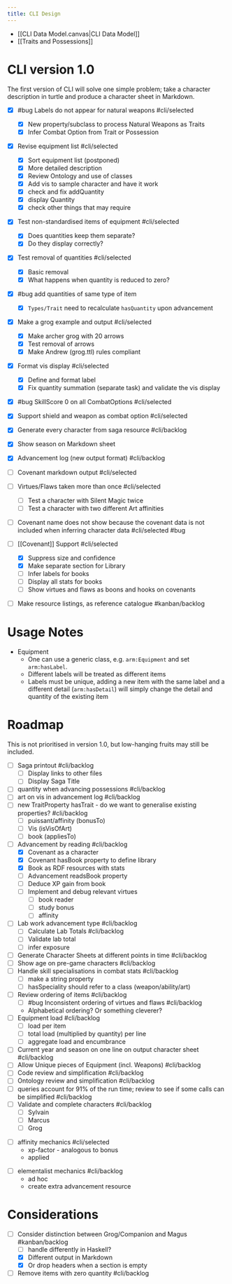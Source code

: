 ```yaml
---
title: CLI Design
---
```


+ [[CLI Data Model.canvas|CLI Data Model]]
+ [[Traits and Possessions]]


# CLI version 1.0

The first version of CLI will solve one simple problem; take a character description in turtle and produce a character sheet in Markdown.

+ [x] #bug Labels do not appear for natural weapons  #cli/selected 
	+ [x] New property/subclass to process Natural Weapons as Traits
	+ [x] Infer Combat Option from Trait or Possession
+ [x] Revise equipment list  #cli/selected 
	+ [x] Sort equipment list (postponed)
	+ [x] More detailed description
	+ [x] Review Ontology and use of classes
	+ [x] Add vis to sample character and have it work
	+ [x] check and fix addQuantity
	+ [x] display Quantity
	+ [x] check other things that may require 
+ [x] Test non-standardised items of equipment  #cli/selected 
	+ [x] Does quantities keep them separate?
	+ [x] Do they display correctly?
+ [x] Test removal of quantities  #cli/selected 
	+ [x] Basic removal
	+ [x] What happens when quantity is reduced to zero?
+ [x] #bug add quantities of same type of item
	+ [x] `Types/Trait` need to recalculate `hasQuantity` upon advancement
+ [x] Make a grog example and output  #cli/selected 
	+ [x] Make archer grog with 20 arrows
	+ [x] Test removal of arrows
	+ [x] Make Andrew (grog.ttl) rules compliant
+ [x] Format vis display #cli/selected 
	+ [x] Define and format label
	+ [x] Fix quantity summation (separate task) and validate the vis display
+ [x] #bug  SkillScore 0 on all CombatOptions #cli/selected 
+ [x] Support shield and weapon as combat option #cli/selected 
+ [x] Generate every character from saga resource #cli/backlog 
+ [x] Show season on Markdown sheet
+ [x] Advancement log (new output format)  #cli/backlog 

+ [ ] Covenant markdown output #cli/selected 
+ [ ] Virtues/Flaws taken more than once #cli/selected 
	+ [ ] Test a character with Silent Magic twice
	+ [ ] Test a character with two different Art affinities
+ [ ] Covenant name does not show because the covenant data is not included when inferring character data  #cli/selected #bug 
+ [ ] [[Covenant]] Support #cli/selected 
	+ [x] Suppress size and confidence
	+ [x] Make separate section for Library
	+ [ ] Infer labels for books
	+ [ ] Display all stats for books
	+ [ ] Show virtues and flaws as boons and hooks on covenants
+ [ ] Make resource listings, as reference catalogue #kanban/backlog 

# Usage Notes

+ Equipment
	+ One can use a generic class, e.g. `arm:Equipment` and set `arm:hasLabel`.
	+ Different labels will be treated as different items
	+ Labels must be unique, adding a new item with the same label and a different detail (`arm:hasDetail`) will simply change the detail and quantity of the existing item

# Roadmap

This is not prioritised in version 1.0, but low-hanging fruits may still be included.


+ [ ] Saga printout #cli/backlog 
	+ [ ] Display links to other files
	+ [ ] Display Saga Title
+ [ ] quantity when advancing possessions #cli/backlog 
+ [ ] art on vis in advancement log #cli/backlog 
+ [ ] new TraitProperty hasTrait - do we want to generalise existing properties? #cli/backlog 
	+ [ ]  puissant/affinity (bonusTo)
	+ [ ] Vis (isVisOfArt)
	+ [ ] book (appliesTo)
+ [ ] Advancement by reading #cli/backlog 
	+ [x] Covenant as a character
	+ [x] Covenant hasBook property to define library
	+ [x] Book as RDF resources with stats
	+ [ ] Advancement readsBook property
	+ [ ] Deduce XP gain from book
	+ [ ] Implement and debug relevant virtues
		+ [ ] book reader
		+ [ ] study bonus
		+ [ ] affinity
+ [ ] Lab work advancement type #cli/backlog 
	+ [ ] Calculate Lab Totals    #cli/backlog
	+ [ ] Validate lab total
	+ [ ] infer exposure
+ [ ] Generate Character Sheets at different points in time #cli/backlog 
+ [ ] Show age on pre-game characters #cli/backlog 
+ [ ] Handle skill specialisations in combat stats #cli/backlog 
	+ [ ] make a string property
	+ [ ] hasSpeciality should refer to a class (weapon/ability/art)
+ [ ] Review ordering of items #cli/backlog 
	+ [ ] #bug  Inconsistent ordering of virtues and flaws #cli/backlog 
	+ Alphabetical ordering?  Or something cleverer?
+ [ ] Equipment load #cli/backlog 
	+ [ ] load per item
	+ [ ] total load (multiplied by quantity) per line
	+ [ ] aggregate load and encumbrance
+ [ ] Current year and season on one line on output character sheet   #cli/backlog 
+ [ ] Allow Unique pieces of Equipment (incl. Weapons)  #cli/backlog 
+ [ ] Code review and simplification  #cli/backlog 
+ [ ] Ontology review and simplification  #cli/backlog 
+ [ ] queries account for 91% of the run time; review to see if some calls can be simplified #cli/backlog 
+ [ ] Validate and complete characters #cli/backlog 
	+ [ ] Sylvain
	+ [ ] Marcus
	+ [ ] Grog
- [ ] affinity mechanics #cli/selected 
    + xp-factor - analogous to bonus
    +  applied
+ [ ] elementalist mechanics  #cli/backlog 
    - ad hoc
    - create extra advancement resource



# Considerations

+ [ ] Consider distinction between Grog/Companion and Magus #kanban/backlog 
	+ [ ] handle differently in Haskell?
	+ [x] Different output in Markdown
	+ [x] Or drop headers when a section is empty
+ [ ] Remove items with zero quantity #cli/backlog 
